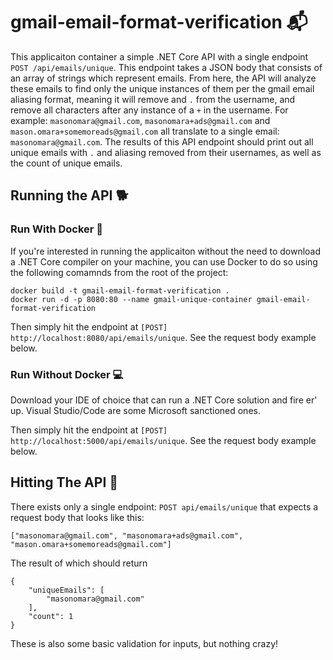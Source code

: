 # gmail-email-format-verification 📬

This applicaiton container a simple .NET Core API with a single endpoint `POST /api/emails/unique`. This endpoint takes a JSON body that consists of an array of strings which represent emails. From here, the API will analyze these emails to find only the unique instances of them per the gmail email aliasing format, meaning it will remove and `.` from the username, and remove all characters after any instance of a `+` in the username. 
For example: `masonomara@gmail.com`, `masonomara+ads@gmail.com` and `mason.omara+somemoreads@gmail.com` all translate to a single email: `masonomara@gmail.com`. The results of this API endpoint should print out all unique emails with `.` and aliasing removed from their usernames, as well as the count of unique emails.

## Running the API 🐕

### Run With Docker 🐳

If you're interested in running the applicaiton without the need to download a .NET Core compiler on your machine, you can use Docker to do so using the following comamnds from the root of the project:

```
docker build -t gmail-email-format-verification .
docker run -d -p 8080:80 --name gmail-unique-container gmail-email-format-verification
```

Then simply hit the endpoint at `[POST] http://localhost:8080/api/emails/unique`. See the request body example below.

### Run Without Docker 💻

Download your IDE of choice that can run a .NET Core solution and fire er' up. Visual Studio/Code are some Microsoft sanctioned ones.

Then simply hit the endpoint at `[POST] http://localhost:5000/api/emails/unique`. See the request body example below.

## Hitting The API 🥊

There exists only a single endpoint: `POST api/emails/unique` that expects a request body that looks like this:

```
["masonomara@gmail.com", "masonomara+ads@gmail.com", "mason.omara+somemoreads@gmail.com"]
```

The result of which should return

```
{
    "uniqueEmails": [
        "masonomara@gmail.com"
    ],
    "count": 1
}
```

These is also some basic validation for inputs, but nothing crazy!
